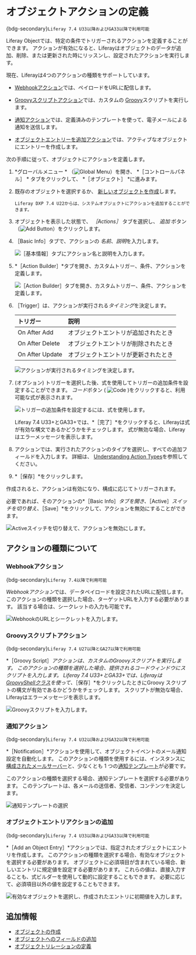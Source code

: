 # オブジェクトアクションの定義

{bdg-secondary}`Liferay 7.4 U33以降およびGA33以降で利用可能`

Liferay Objectでは、特定の条件でトリガーされるアクションを定義することができます。 アクションが有効になると、Liferayはオブジェクトのデータが追加、削除、または更新された時にリッスンし、設定されたアクションを実行します。

現在、Liferayは4つのアクションの種類をサポートしています。

* [Webhookアクション](#webhook-actions)では、ペイロードをURLに配信します。

* [Groovyスクリプトアクション](#groovy-script-actions)では、カスタムの [Groovy](https://groovy-lang.org/)スクリプトを実行します。

* [通知アクション](#notification-actions)では、定義済みのテンプレートを使って、電子メールによる通知を送信します。

* [オブジェクトエントリーを追加アクション](#add-an-object-entry-actions)では、アクティブなオブジェクトにエントリーを作成します。

次の手順に従って、オブジェクトにアクションを定義します。

1. *グローバルメニュー * （![Global Menu](../../../images/icon-applications-menu.png)）を開き、 *［コントロールパネル］ * タブをクリックして、 *［オブジェクト］ *に進みます。

1. 既存のオブジェクトを選択するか、 [新しいオブジェクトを作成](./creating-objects.md)します。

   ```{note}
   Liferay DXP 7.4 U22からは、システムオブジェクトにアクションを追加することができます。
   ```

1. オブジェクトを表示した状態で、 *［Actions］* タブを選択し、 *追加* ボタン（![Add Button](../../../images/icon-add.png)）をクリックします。

1. ［Basic Info］タブで、アクションの *名前*、*説明*を入力します。

   ![［基本情報］タブにアクション名と説明を入力します。](./defining-object-actions/images/01.png)

1. *［Action Builder］*タブを開き、カスタムトリガー、条件、アクションを定義します。

   ![［Action Builder］タブを開き、カスタムトリガー、条件、アクションを定義します。](./defining-object-actions/images/02.png)

1. ［Trigger］は、アクションが実行される*タイミング*を決定します。

   | トリガー            | 説明                 |
   |:--------------- |:------------------ |
   | On After Add    | オブジェクトエントリが追加されたとき |
   | On After Delete | オブジェクトエントリが削除されたとき |
   | On After Update | オブジェクトエントリが更新されたとき |

   ![アクションが実行されるタイミングを決定します。](./defining-object-actions/images/03.png)

1. (オプション) トリガーを選択した後、式を使用してトリガーの追加条件を設定することができます。 *コード*ボタン ( ![Code](../../../images/icon-code.png) )をクリックすると、利用可能な式が表示されます。 <!--U30+/GA30+-->

   ![トリガーの追加条件を設定するには、式を使用します。](./defining-object-actions/images/04.png)

   Liferay 7.4 U33+とGA33+では、*［完了］*をクリックすると、Liferayは式が有効な構文であるかどうかをチェックします。 式が無効な場合、Liferayはエラーメッセージを表示します。

1. アクションでは、実行されたアクションのタイプを選択し、すべての追加フィールドを入力します。 詳細は、 [Understanding Action Types](#understanding-action-types)を参照してください。

1. *［保存］*をクリックします。

作成されると、アクションは有効になり、構成に応じてトリガーされます。

必要であれば、そのアクションの*［Basic Info］*タブを開き、*［Active］*スイッチを切り替え、*［Save］*をクリックして、アクションを無効にすることができます。

![Activeスイッチを切り替えて、アクションを無効にします。](./defining-object-actions/images/05.png)

## アクションの種類について

### Webhookアクション

{bdg-secondary}`Liferay 7.4以降で利用可能`

*Webhookアクション*では、データペイロードを設定されたURLに配信します。 このアクションの種類を選択した場合、ターゲットURLを入力する必要があります。 該当する場合は、シークレットの入力も可能です。

![WebhookのURLとシークレットを入力します。](./defining-object-actions/images/06.png)

### Groovyスクリプトアクション

{bdg-secondary}`Liferay 7.4 U27以降とGA27以降で利用可能`

*［Groovy Script］*アクションは、カスタムのGroovyスクリプトを実行します。 このアクションの種類を選択した場合、提供されるコードウィンドウにスクリプトを入力します。 Liferay 7.4 U33+とGA33+では、Liferayは[GroovyShellクラス](https://docs.groovy-lang.org/latest/html/api/groovy/lang/GroovyShell.html)を使って、*［保存］*をクリックしたときにGroovy スクリプトの構文が有効であるかどうかをチェックします。 スクリプトが無効な場合、Liferayはエラーメッセージを表示します。

![Groovyスクリプトを入力します。](./defining-object-actions/images/07.png)

### 通知アクション

{bdg-secondary}`Liferay 7.4 U32以降およびGA32以降で利用可能`

*［Notification］*アクションを使用して、オブジェクトイベントのメール通知設定を自動化します。 このアクションの種類を使用するには、インスタンスに[構成されたメールサーバー](../../../installation-and-upgrades/setting-up-liferay/configuring-mail.md)と、少なくとも 1 つの[通知テンプレート](../../../process-automation/notifications/creating-notification-templates.md)が必要です。

このアクションの種類を選択する場合、通知テンプレートを選択する必要があります。 このテンプレートは、各メールの送信者、受信者、コンテンツを決定します。

![通知テンプレートの選択](./defining-object-actions/images/08.png)

### オブジェクトエントリアクションの追加

{bdg-secondary}`Liferay 7.4 U33以降およびGA33以降で利用可能`

*［Add an Object Entry］*アクションでは、指定されたオブジェクトにエントリを作成します。 このアクションの種類を選択する場合、有効なオブジェクトを選択する必要があります。 オブジェクトに必須項目が含まれている場合、新しいエントリに規定値を設定する必要があります。 これらの値は、直接入力することも、式ビルダーを使用して動的に設定することもできます。 必要に応じて、必須項目以外の値を設定することもできます。

![有効なオブジェクトを選択し、作成されたエントリに初期値を入力します。](./defining-object-actions/images/09.png)

## 追加情報

* [オブジェクトの作成](./creating-objects.md)
* [オブジェクトへのフィールドの追加](../creating-and-managing-objects/adding-fields-to-objects.md)
* [オブジェクトリレーションの定義](../creating-and-managing-objects/defining-object-relationships.md)
